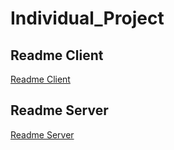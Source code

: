 # Individual_Project

## Readme Client

[Readme Client](https://github.com/hmyslf/Individual_Project/blob/master/client/README.md)

## Readme Server

[Readme Server](https://github.com/hmyslf/Individual_Project/blob/master/server/README.md)
